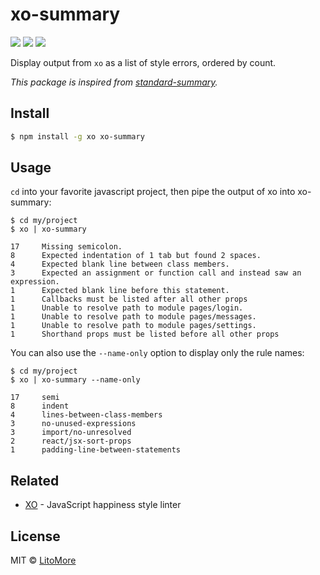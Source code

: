 # xo-summary

[![](https://img.shields.io/npm/v/xo-summary.svg)](https://www.npmjs.com/package/xo-summary)
[![](https://img.shields.io/npm/l/xo-summary.svg)](https://github.com/LitoMore/xo-summary/blob/master/LICENSE)
[![](https://img.shields.io/badge/code_style-XO-5ed9c7.svg)](https://github.com/xojs/xo)

Display output from `xo` as a list of style errors, ordered by count.

_This package is inspired from [standard-summary](https://github.com/zeke/standard-summary)._

## Install

```bash
$ npm install -g xo xo-summary
```

## Usage

`cd` into your favorite javascript project, then pipe the output of xo into xo-summary:

```
$ cd my/project
$ xo | xo-summary

17     Missing semicolon.
8      Expected indentation of 1 tab but found 2 spaces.
4      Expected blank line between class members.
3      Expected an assignment or function call and instead saw an expression.
1      Expected blank line before this statement.
1      Callbacks must be listed after all other props
1      Unable to resolve path to module pages/login.
1      Unable to resolve path to module pages/messages.
1      Unable to resolve path to module pages/settings.
1      Shorthand props must be listed before all other props
```

You can also use the `--name-only` option to display only the rule names:

```
$ cd my/project
$ xo | xo-summary --name-only

17     semi
8      indent
4      lines-between-class-members
3      no-unused-expressions
3      import/no-unresolved
2      react/jsx-sort-props
1      padding-line-between-statements
```

## Related

- [XO](https://github.com/xojs/xo) - JavaScript happiness style linter

## License

MIT © [LitoMore](https://github.com/LitoMore)
